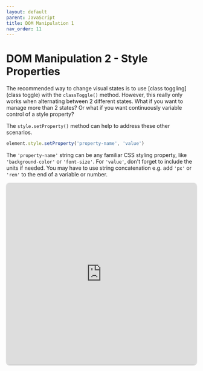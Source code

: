 ```yaml
---
layout: default
parent: JavaScript
title: DOM Manipulation 1
nav_order: 11
---
```

# DOM Manipulation 2 - Style Properties
The recommended way to change visual states is to use [class toggling](class toggle) with the `classToggle()` method. However, this really only works when alternating between 2 different states. What if you want to manage more than 2 states? Or what if you want continuously variable control of a style property?

The `style.setProperty()` method can help to address these other scenarios.

```js
element.style.setProperty('property-name', 'value')
```

The `'property-name'` string can be any familiar CSS styling property, like `'background-color'` or `'font-size'`. For `'value'`, don't forget to include the units if needed. You may have to use string concatenation e.g. add `'px'` or `'rem'` to the end of a variable or number.

<iframe src="https://replit.com/@sheffie/IMS322-DOM-Style-Properties?embed=true" width="100%" height="480" style="border: none; border-radius: 8px; box-shadow: 0 1px 3px rgba(0,0,0,0.12), 0 1px 2px rgba(0,0,0,0.24);"></iframe>